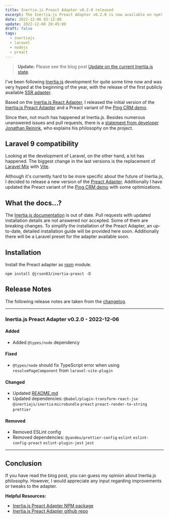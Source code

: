 ```yaml
---
title: Inertia.js Preact Adapter v0.2.0 released
excerpt: The Inertia.js Preact Adapter v0.2.0 is now available on npm!
date: 2022-12-06 02:12:00
update: 2022-12-08 20:45:00
draft: false
tags:
  - inertiajs
  - laravel
  - nodejs
  - preact
---
```


> **Update:** Please see the blog post
> [Update on the current Inertia.js state](/blog/update-on-the-current-inertia.js-state/).

I've been following [Inertia.js](https://inertiajs.com/) development for quite
some time now and was very hyped at the beginning of the year, with the release
of the first publicly available
[SSR adapter](https://inertiajs.com/server-side-rendering).

Based on the
[Inertia.js React Adapter](https://github.com/inertiajs/inertia/tree/master/packages/react),
I released the initial version of the
[Inertia.js Preact Adapter](https://github.com/jrson83/inertia-preact) and a
Preact variant of the
[Ping CRM demo](https://github.com/jrson83/pingcrm-preact).

Since then, not much has happened at Inertia.js. Besides numerous unanswered
issues and pull requests, there is a
[statement from developer Jonathan Reinink](https://github.com/inertiajs/inertia/issues/1240),
who explains his philosophy on the project.

## Laravel 9 compatibility

Looking at the development of Laravel, on the other hand, a lot has happened.
The biggest change in the last versions is the replacement of
[Laravel Mix](https://laravel-mix.com/) with [Vite](https://vitejs.dev/).

Although it's currently hard to be more specific about the future of Inertia.js,
I decided to release a new version of the
[Preact Adapter](https://github.com/jrson83/inertia-preact). Additionally I have
updated the Preact variant of the
[Ping CRM demo](https://github.com/jrson83/pingcrm-preact) with some
optimizations.

## What the docs...?

The [Inertia.js documentation](https://inertiajs.com/) is out of date. Pull
requests with updated installation details are not answered nor accepted. Some
of them are breaking changes. To simplify the installation of the Preact
Adapter, an up-to-date, detailed installation guide will be provided here soon.
Additionally there will be a Laravel preset for the adapter available soon.

## Installation

Install the Preact adapter as [npm](https://www.npmjs.com/) module.

```bash:bash
npm install @jrson83/inertia-preact -D
```

## Release Notes

The following release notes are taken from the
[changelog](https://github.com/jrson83/inertia-preact/blob/main/CHANGELOG.md).

<hr />

### Inertia.js Preact Adapter v0.2.0 - 2022-12-06

#### Added

- Added `@types/node` dependency

#### Fixed

- `@types/node` should fix TypeScript error when using `resolvePageComponent`
  from `laravel-vite-plugin`

#### Changed

- Updated [README.md](README.md)
- Updated dependencies: `@babel/plugin-transform-react-jsx` `@inertiajs/inertia`
  `microbundle` `preact` `preact-render-to-string` `prettier`

#### Removed

- Removed ESLint config
- Removed dependencies: `@yandeu/prettier-config` `eslint`
  `eslint-config-preact` `eslint-plugin-jest` `jest`

<hr />

## Conclusion

If you have read the blog post, you can guess my opinion about Inertia.js
philosophy. However, I would appreciate any input regarding improvements or
tweaks to the adapter.

**Helpful Resources:**

- [Inertia.js Preact Adapter NPM package](https://www.npmjs.com/package/@jrson83/inertia-preact)
- [Inertia.js Preact Adapter github repo](https://github.com/jrson83/inertia-preact)
